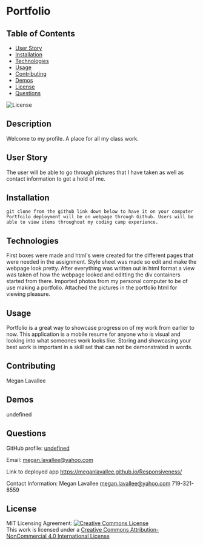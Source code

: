  
# Portfolio

## Table of Contents
* [User Story](#UserStory)
* [Installation](#installation)
* [Technologies](#technologies)
* [Usage](#usage)
* [Contributing](#contributing)
* [Demos](#demos)
* [License](#license)
* [Questions](#questions)

![License](https://img.shields.io/badge/License-MIT-blue)
        
## Description
Welcome to my profile. A place for all my class work.

## User Story
The user will be able to go through pictures that I have taken as well as contact information to get a hold of me.  
        
        
## Installation
```
git clone from the github link down below to have it on your computer
Portfoilo deployment will be on webpage through Github. Users will be able to view items throughout my coding camp experience. 
```
## Technologies
First boxes were made and html's were created for the different pages that were needed in the assignment. Style sheet was made so edit and make the webpage look pretty. After everything was written out in html format a view was taken of how the webpage looked and editting the div containers started from there.  Imported photos from my personal computer to be of use making a portfolio.  Attached the pictures in the portfolio html for viewing pleasure.  

## Usage
Portfolio is a great way to showcase progression of my work from earlier to now.  This application is a mobile resume for anyone who is visual and looking into what someones work looks like.  Storing and showcasing your best work is important in a skill set that can not be demonstrated in words. 

## Contributing
Megan Lavallee
        
## Demos
undefined
        

## Questions
GitHub profile: [undefined](https://github.com/undefined)

Email: megan.lavallee@yahoo.com

Link to deployed app
https://meganlavallee.github.io/Responsiveness/ 

Contact Information: 
Megan Lavallee
megan.lavallee@yahoo.com
719-321-8559

## License
MIT
Licensing Agreement:
<a rel="license" href="http://creativecommons.org/licenses/by-nc/4.0/"><img alt="Creative Commons License" style="border-width:0" src="https://i.creativecommons.org/l/by-nc/4.0/88x31.png" /></a><br />This work is licensed under a <a rel="license" href="http://creativecommons.org/licenses/by-nc/4.0/">Creative Commons Attribution-NonCommercial 4.0 International License</a>